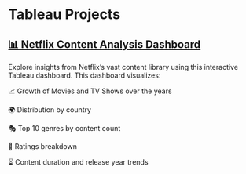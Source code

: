 # Tableau Projects
## [📊 Netflix Content Analysis Dashboard](https://public.tableau.com/shared/8NMNZG8H2?:display_count=n&:origin=viz_share_link)
Explore insights from Netflix’s vast content library using this interactive Tableau dashboard. This dashboard visualizes:

📈 Growth of Movies and TV Shows over the years

🌍 Distribution by country

🎭 Top 10 genres by content count

🔞 Ratings breakdown

⏳ Content duration and release year trends
